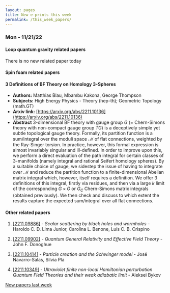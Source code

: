 ```yaml
---
layout: pages
title: New e-prints this week
permalink: /this_week_papers/
---
```




### Mon - 11/21/22

#### Loop quantum gravity related papers

There is no new related paper today 

#### Spin foam related papers

#### **3 Definitions of BF Theory on Homology 3-Spheres**
 - **Authors:** Matthias Blau, Mbambu Kakona, George Thompson
 - **Subjects:** High Energy Physics - Theory (hep-th); Geometric Topology (math.GT)
 - **Arxiv link:** [https://arxiv.org/abs/2211.10136](https://arxiv.org/abs/2211.10136)
 - **Abstract**
 3-dimensional BF theory with gauge group $G$ (= Chern-Simons theory with non-compact gauge group $TG$) is a deceptively simple yet subtle topological gauge theory. Formally, its partition function is a sum/integral over the moduli space $\mathcal{M}$ of flat connections, weighted by the Ray-Singer torsion. In practice, however, this formal expression is almost invariably singular and ill-defined. In order to improve upon this, we perform a direct evaluation of the path integral for certain classes of 3-manifolds (namely integral and rational Seifert homology spheres). By a suitable choice of gauge, we sidestep the issue of having to integrate over $\mathcal{M}$ and reduce the partition function to a finite-dimensional Abelian matrix integral which, however, itself requires a definition. We offer 3 definitions of this integral, firstly via residues, and then via a large $k$ limit of the corresponding $G\times G$ or $G_C$ Chern-Simons matrix integrals (obtained previously). We then check and discuss to which extent the results capture the expected sum/integral over all flat connections. 



#### Other related papers

1. [[2211.09886]](https://arxiv.org/abs/2211.09886) - *Scalar scattering by black holes and wormholes* - Haroldo C. D. Lima Junior, Carolina L. Benone, Luís C. B. Crispino

1. [[2211.09902]](https://arxiv.org/abs/2211.09902) - *Quantum General Relativity and Effective Field Theory* - John F. Donoghue

1. [[2211.10414]](https://arxiv.org/abs/2211.10414) - *Particle creation and the Schwinger model* - José Navarro-Salas, Silvia Pla

1. [[2211.10349]](https://arxiv.org/abs/2211.10349) - *Ultraviolet finite non-local Hamiltonian perturbation Quantum Field  Theories and their weak adiabatic limit* - Aleksei Bykov






[New papers last week]({{site.url}}/archived/weekly/pre-prints/2022/11/21/archived_weekly_papers.html)